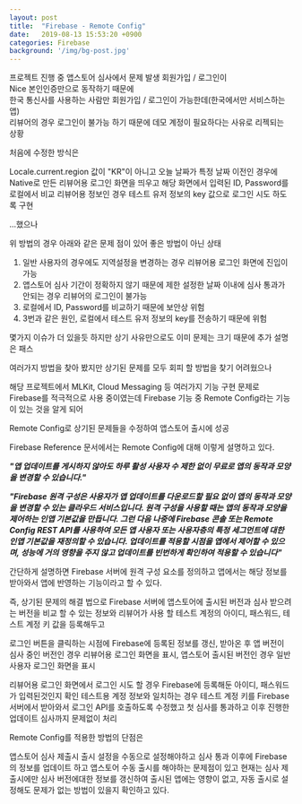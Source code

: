 ```yaml
---
layout: post
title:  "Firebase - Remote Config"
date:   2019-08-13 15:53:20 +0900
categories: Firebase
background: '/img/bg-post.jpg'
---
```


프로젝트 진행 중 앱스토어 심사에서 문제 발생 회원가입 / 로그인이  
Nice 본인인증만으로 동작하기 때문에  
한국 통신사를 사용하는 사람만 회원가입 / 로그인이 가능한데(한국에서만 서비스하는 앱)  
리뷰어의 경우 로그인이 불가능 하기 때문에 데모 계정이 필요하다는 사유로 리젝되는 상황

처음에 수정한 방식은

Locale.current.region 값이 "KR"이 아니고
오늘 날짜가 특정 날짜 이전인 경우에
Native로 만든 리뷰어용 로그인 화면을 띄우고
해당 화면에서 입력된 ID, Password를 로컬에서 비교
리뷰어용 정보인 경우
테스트 유저 정보의 key 값으로 로그인 시도 하도록 구현

...했으나

위 방법의 경우 아래와 같은 문제 점이 있어 좋은 방법이 아닌 상태

1. 일반 사용자의 경우에도 지역설정을 변경하는 경우 리뷰어용 로그인 화면에 진입이 가능
2. 앱스토어 심사 기간이 정확하지 않기 때문에 제한 설정한 날짜 이내에 심사 통과가 안되는 경우 리뷰어의 로그인이 불가능
3. 로컬에서 ID, Password를 비교하기 때문에 보안상 위험
4. 3번과 같은 원인, 로컬에서 테스트 유저 정보의 key를 전송하기 때문에 위험

몇가지 이슈가 더 있을듯 하지만
상기 사유만으로도 이미 문제는 크기 때문에 추가 설명은 패스

여러가지 방법을 찾아 봤지만 상기된 문제를 모두 회피 할 방법을 찾기 어려웠으나

해당 프로젝트에서 MLKit, Cloud Messaging 등 여러가지 기능 구현 문제로
Firebase를 적극적으로 사용 중이였는데
Firebase 기능 중 Remote Config라는 기능이 있는 것을 알게 되어

Remote Config로 상기된 문제들을 수정하여 앱스토어 출시에 성공

Firebase Reference 문서에서는 Remote Config에 대해 이렇게 설명하고 있다.

_**"앱 업데이트를 게시하지 않아도 하루 활성 사용자 수 제한 없이 무료로 앱의 동작과 모양을 변경할 수 있습니다."**_

_**"Firebase 원격 구성은 사용자가 앱 업데이트를 다운로드할 필요 없이 앱의 동작과 모양을 변경할 수 있는 클라우드 서비스입니다. 원격 구성을 사용할 때는 앱의 동작과 모양을 제어하는 인앱 기본값을 만듭니다. 그런 다음 나중에 Firebase 콘솔 또는 Remote Config REST API를 사용하여 모든 앱 사용자 또는 사용자층의 특정 세그먼트에 대한 인앱 기본값을 재정의할 수 있습니다. 업데이트를 적용할 시점을 앱에서 제어할 수 있으며, 성능에 거의 영향을 주지 않고 업데이트를 빈번하게 확인하여 적용할 수 있습니다"**_


간단하게 설명하면
Firebase 서버에 원격 구성 요소를 정의하고
앱에서는 해당 정보를 받아와서 앱에 반영하는 기능이라고 할 수 있다.

즉, 상기된 문제의 해결 법으로
Firebase 서버에 앱스토어에 출시된 버전과 심사 받으려는 버전을 비교 할 수 있는 정보와
리뷰어가 사용 할 테스트 계정의 아이디, 패스워드, 테스트 계정 키 값을 등록해두고

로그인 버튼을 클릭하는 시점에 Firebase에 등록된 정보를 갱신, 받아온 후
앱 버전이 심사 중인 버전인 경우 리뷰어용 로그인 화면을 표시,
앱스토어 출시된 버전인 경우 일반 사용자 로그인 화면을 표시

리뷰어용 로그인 화면에서 로그인 시도 할 경우
Firebase에 등록해둔 아이디, 패스워드가 입력된것인지 확인
테스트용 계정 정보와 일치하는 경우
테스트 계정 키를 Firebase 서버에서 받아와서
로그인 API를 호출하도록 수정했고 첫 심사를 통과하고
이후 진행한 업데이트 심사까지 문제없이 처리

Remote Config를 적용한 방법의 단점은

앱스토어 심사 제출시 출시 설정을 수동으로 설정해야하고
심사 통과 이후에 Firebase의 정보를 업데이트 하고
앱스토어 수동 출시를 해야하는 문제점이 있고
현재는 심사 제출시에만 심사 버전에대한 정보를 갱신하여
출시된 앱에는 영향이 없고,
자동 출시로 설정해도 문제가 없는 방법이 있을지 확인하고 있다.
